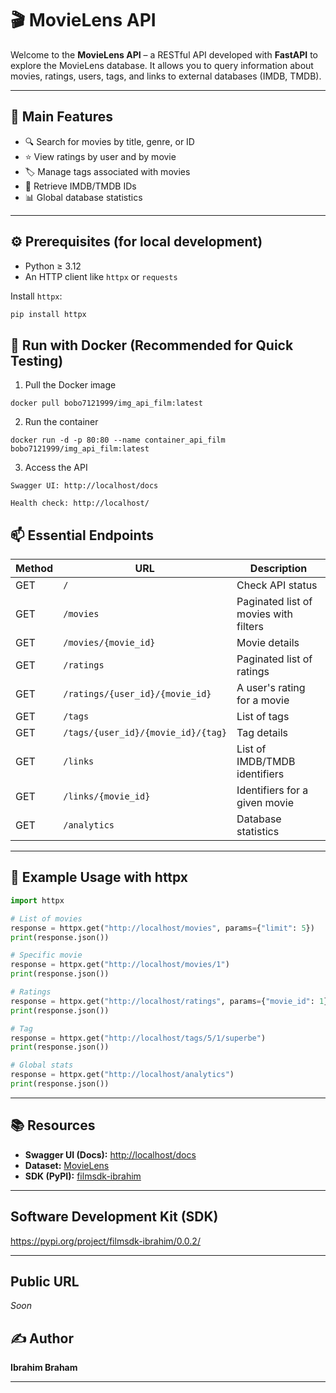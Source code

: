 # 🎬 MovieLens API

Welcome to the **MovieLens API** – a RESTful API developed with **FastAPI** to explore the MovieLens database. It allows you to query information about movies, ratings, users, tags, and links to external databases (IMDB, TMDB).

---

## 🚀 Main Features

- 🔍 Search for movies by title, genre, or ID  
- ⭐ View ratings by user and by movie  
- 🏷️ Manage tags associated with movies  
- 🔗 Retrieve IMDB/TMDB IDs  
- 📊 Global database statistics  

---

## ⚙️ Prerequisites (for local development)

- Python ≥ 3.12
- An HTTP client like `httpx` or `requests`

Install `httpx`:
```bash
pip install httpx
```

## 🐳 Run with Docker (Recommended for Quick Testing)

1. Pull the Docker image
```
docker pull bobo7121999/img_api_film:latest
```
2. Run the container
```
docker run -d -p 80:80 --name container_api_film bobo7121999/img_api_film:latest
```
3. Access the API
```
Swagger UI: http://localhost/docs

Health check: http://localhost/
```

## 📫 Essential Endpoints

| Method | URL                                    | Description                           |
|--------|----------------------------------------|------------------------------------   |
| GET    | `/`                                    | Check API status                      |
| GET    | `/movies`                              | Paginated list of movies with filters |
| GET    | `/movies/{movie_id}`                   | Movie details                         |
| GET    | `/ratings`                             | Paginated list of ratings             |
| GET    | `/ratings/{user_id}/{movie_id}`        | A user's rating for a movie           |
| GET    | `/tags`                                | List of tags                          |
| GET    | `/tags/{user_id}/{movie_id}/{tag}`     | Tag details                           |
| GET    | `/links`                               | List of IMDB/TMDB identifiers         |
| GET    | `/links/{movie_id}`                    | Identifiers for a given movie         |
| GET    | `/analytics`                           | Database statistics                   |



---

## 🧪 Example Usage with httpx

```python
import httpx

# List of movies
response = httpx.get("http://localhost/movies", params={"limit": 5})
print(response.json())

# Specific movie
response = httpx.get("http://localhost/movies/1")
print(response.json())

# Ratings
response = httpx.get("http://localhost/ratings", params={"movie_id": 1})
print(response.json())

# Tag
response = httpx.get("http://localhost/tags/5/1/superbe")
print(response.json())

# Global stats
response = httpx.get("http://localhost/analytics")
print(response.json())

```
---

## 📚 Resources

- **Swagger UI (Docs):** [http://localhost/docs](http://localhost/docs)
- **Dataset:** [MovieLens](https://grouplens.org/datasets/movielens/)
- **SDK (PyPI):** [filmsdk-ibrahim](https://pypi.org/project/filmsdk-ibrahim/)

---

## Software Development Kit (SDK)

https://pypi.org/project/filmsdk-ibrahim/0.0.2/ 

---

## Public URL

*Soon*

## ✍️ Author

**Ibrahim Braham**

---
